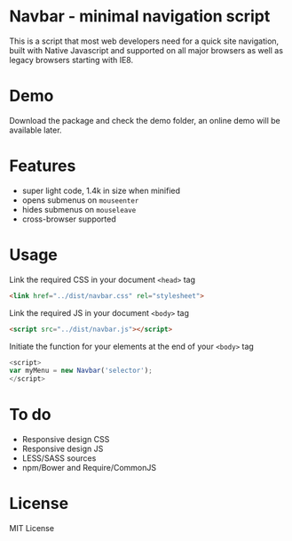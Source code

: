 # Navbar - minimal navigation script
This is a script that most web developers need for a quick site navigation, built with Native Javascript and supported on all major browsers as well as legacy browsers starting with IE8.

# Demo
Download the package and check the demo folder, an online demo will be available later.

# Features
* super light code, 1.4k in size when minified
* opens submenus on `mouseenter`
* hides submenus on `mouseleave`
* cross-browser supported

# Usage
Link the required CSS in your document `<head>` tag
```html
<link href="../dist/navbar.css" rel="stylesheet">
```

Link the required JS in your document  `<body>` tag
```html
<script src="../dist/navbar.js"></script>
```

Initiate the function for your elements at the end of your `<body>` tag
```javascript
<script>
var myMenu = new Navbar('selector');
</script>
```

# To do
* Responsive design CSS
* Responsive design JS
* LESS/SASS sources
* npm/Bower and Require/CommonJS

# License
MIT License
